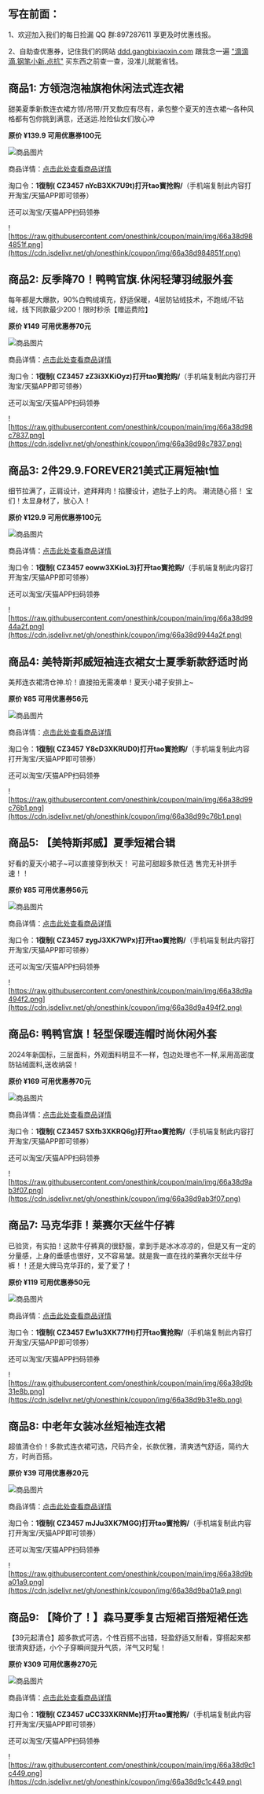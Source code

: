 ## 写在前面：

1、欢迎加入我们的每日捡漏 QQ 群:897287611 享更及时优惠线报。

2、自助查优惠券，记住我们的网站 [ddd.gangbixiaoxin.com](https://ddd.gangbixiaoxin.com) 跟我念一遍 ["滴滴滴.钢笔小新.点抗"](https://ddd.gangbixiaoxin.com) 买东西之前查一查，没准儿就能省钱。

## 商品1: 方领泡泡袖旗袍休闲法式连衣裙

甜美夏季新歀连衣裙方领/吊带/开叉歀应有尽有，承包整个夏天的连衣裙～各种风格都有包你挑到满意，还送运.险险仙女们放心冲

**原价 ¥139.9 可用优惠券100元**

![商品图片](https://img.alicdn.com/i1/1002534061/O1CN01tBkKNq1frzMHV4EWQ_!!1002534061.png)

商品详情：[点击此处查看商品详情](https://s.click.taobao.com/t?e=m%3D2%26s%3D1y6gf%2FhNiV5w4vFB6t2Z2ueEDrYVVa64XoO8tOebS%2BdRAdhuF14FMeddaitfFYO9t4hWD5k2kjPWbLW7uhxyboGvCrJWHk1%2FTyVl44vrPmd3miNKHWpinpVm%2FOAUUFw71qrpxiwMoCNxc1AtbZGVSzF3bottgPyUHj%2BqpbQThRcLZMqoQW%2BfuKGzo1lVxIiofSHV4d9ryoOSGQb4dDIuRr97TNaQH05MVOscHtm9lk3xc2lTIyA3SC%2BrA5Y9fNasMMf%2BfrhHS2w4%2BfirBrx7mM7AMx9cWAx%2BEiM%2FlSG%2FbZTIJ85I77IpuHmKp27a3HadU1NVKZy3ECfGDF1NzTQoPw%3D%3D&amp;union_lens=lensId:TAPI@1721994633@2106f787_1284_190eee0df4d_a5d5@01)

淘口令：**1復制( CZ3457 nYcB3XK7U9t)打开tao寳抢购/**（手机端复制此内容打开淘宝/天猫APP即可领券）</p>

还可以淘宝/天猫APP扫码领券

![https://raw.githubusercontent.com/onesthink/coupon/main/img/66a38d984851f.png](https://cdn.jsdelivr.net/gh/onesthink/coupon/img/66a38d984851f.png)

## 商品2: 反季降70！鸭鸭官旗.休闲轻薄羽绒服外套

每年都是大爆款，90%白鸭绒填充，舒适保暖，4层防钻绒技术，不跑绒/不钻绒，线下同款最少200！限时秒杀【赠运费险】

**原价 ¥149 可用优惠券70元**

![商品图片](https://img.alicdn.com/imgextra/i3/13616081/O1CN01E274h41un95gAbHnd_!!13616081.jpg)

商品详情：[点击此处查看商品详情](https://s.click.taobao.com/t?e=m%3D2%26s%3DVjrv6QSNsLBw4vFB6t2Z2ueEDrYVVa64yK8Cckff7TVRAdhuF14FMeddaitfFYO95x%2BIUlGKNpXWbLW7uhxyboGvCrJWHk1%2FTyVl44vrPmd3miNKHWpinpVm%2FOAUUFw71qrpxiwMoCNxc1AtbZGVS9KT%2FSLjFAVuvc4vHIasoseMHuv7RoNv0Q0jFsbsQ7KW9DDCIytggEeKYxZfFuLOURHQiwejn7%2Fgny55lxdfOu0klP66EqwQZD1hva%2FXPUmElbRMz6GTKAYZjQKfJ2UQf03O4wtQ3K90XH5t%2B8W%2BDyUMm%2FjyscJzr6RyntL%2BcfxeX0%2B3obhRTo5xKmPmpIKZsA%3D%3D&amp;union_lens=lensId:TAPI@1721994635@2133c759_127f_190eee0e748_8a5e@01)

淘口令：**1復制( CZ3457 zZ3i3XKiOyz)打开tao寳抢购/**（手机端复制此内容打开淘宝/天猫APP即可领券）</p>

还可以淘宝/天猫APP扫码领券

![https://raw.githubusercontent.com/onesthink/coupon/main/img/66a38d98c7837.png](https://cdn.jsdelivr.net/gh/onesthink/coupon/img/66a38d98c7837.png)

## 商品3: 2件29.9.FOREVER21美式正肩短袖t恤

细节拉满了，正肩设计，遮拜拜肉！掐腰设计，遮肚子上的肉。
潮流随心搭！
宝们！太显身材了，放心入！

**原价 ¥129.9 可用优惠券100元**

![商品图片](https://img.alicdn.com/i4/3357549645/O1CN01avomTc2L7T1o3CQqH_!!3357549645.jpg)

商品详情：[点击此处查看商品详情](https://s.click.taobao.com/t?e=m%3D2%26s%3DjmHyRjAsZc1w4vFB6t2Z2ueEDrYVVa64XoO8tOebS%2BdRAdhuF14FMeddaitfFYO91aH1Hk3GeOjWbLW7uhxyboGvCrJWHk1%2FTyVl44vrPmd3miNKHWpinpVm%2FOAUUFw71qrpxiwMoCNxc1AtbZGVS5rHbFi7jj19g0RsJgeNNkMLZMqoQW%2BfuKGzo1lVxIioevbkx2btgzAqbLFbaAQh9zn%2BGPmkp3DHrxhfRhHd74smC%2F2qJMXGAX8eOY8gn%2Bq7lbRMz6GTKAYZjQKfJ2UQf03O4wtQ3K90k8IJaq3v7HJE9I8xNPxZiVifQwS%2BUFvDX0%2B3obhRTo5xKmPmpIKZsA%3D%3D&amp;union_lens=lensId:TAPI@1721994636@21087005_127c_190eee0ed8d_80f6@01)

淘口令：**1復制( CZ3457 eoww3XKioL3)打开tao寳抢购/**（手机端复制此内容打开淘宝/天猫APP即可领券）</p>

还可以淘宝/天猫APP扫码领券

![https://raw.githubusercontent.com/onesthink/coupon/main/img/66a38d9944a2f.png](https://cdn.jsdelivr.net/gh/onesthink/coupon/img/66a38d9944a2f.png)

## 商品4: 美特斯邦威短袖连衣裙女士夏季新款舒适时尚

美邦连衣裙清仓神.圿！直接拍无需凑单！夏天小裙子安排上~

**原价 ¥85 可用优惠券56元**

![商品图片](https://img.alicdn.com/i1/3915633659/O1CN01n6yf6T1ctsAiOuU6r-3915633659.jpg)

商品详情：[点击此处查看商品详情](https://s.click.taobao.com/t?e=m%3D2%26s%3DotjLTdeusoZw4vFB6t2Z2ueEDrYVVa64yK8Cckff7TVRAdhuF14FMeddaitfFYO979%2FTFaMDK6TWbLW7uhxyboGvCrJWHk1%2FTyVl44vrPmd3miNKHWpinpVm%2FOAUUFw71qrpxiwMoCNxc1AtbZGVS9RI4rqci%2B3MzyVmaVxvLyMLZMqoQW%2BfuKGzo1lVxIiojM81129RIND3f%2FoF4ma78vSYOw0o3zO1wAR8UdjzXcaV7QJGvrEe09JMcqNFcDNEUBbsD9R7nts4%2BfirBrx7mM7AMx9cWAx%2BEiM%2FlSG%2FbZSV%2BEoI%2F7%2BFORBhkdi%2FsyxUU1NVKZy3ECfGDF1NzTQoPw%3D%3D&amp;union_lens=lensId:TAPI@1721994639@213e664e_11c3_190eee0f77d_5b36@01)

淘口令：**1復制( CZ3457 Y8cD3XKRUD0)打开tao寳抢购/**（手机端复制此内容打开淘宝/天猫APP即可领券）</p>

还可以淘宝/天猫APP扫码领券

![https://raw.githubusercontent.com/onesthink/coupon/main/img/66a38d99c76b1.png](https://cdn.jsdelivr.net/gh/onesthink/coupon/img/66a38d99c76b1.png)

## 商品5: 【美特斯邦威】夏季短裙合辑

好看的夏天小裙子~可以直接穿到秋天！
可盐可甜超多款任选
售完无补拼手速！！

**原价 ¥85 可用优惠券56元**

![商品图片](https://img.alicdn.com/i2/3915633659/O1CN01YVAU9d1ctsAnXPMlj-3915633659.jpg)

商品详情：[点击此处查看商品详情](https://s.click.taobao.com/t?e=m%3D2%26s%3DImA1ySHKudxw4vFB6t2Z2ueEDrYVVa64yK8Cckff7TVRAdhuF14FMfa%2FhsYnBHfBJ1gyddu7kN%2FWbLW7uhxyboGvCrJWHk1%2FTyVl44vrPmd3miNKHWpinpVm%2FOAUUFw71qrpxiwMoCNxc1AtbZGVS9RI4rqci%2B3MzyVmaVxvLyMLZMqoQW%2BfuKGzo1lVxIiopfvtKsWWnNpzlCIit6vbKIeUZX2TZHtqLeHPp1BrfHZ6mVA4Ao7Yeo75BXVko5ez7wmTBzkHEQE4%2BfirBrx7mM7AMx9cWAx%2BEiM%2FlSG%2FbZTEZVxpdpFmV8WSKscclu2jU1NVKZy3ECfGDF1NzTQoPw%3D%3D&amp;union_lens=lensId:TAPI@1721994640@2107fcdd_129e_190eee0fe06_46a9@01)

淘口令：**1復制( CZ3457 zygJ3XK7WPx)打开tao寳抢购/**（手机端复制此内容打开淘宝/天猫APP即可领券）</p>

还可以淘宝/天猫APP扫码领券

![https://raw.githubusercontent.com/onesthink/coupon/main/img/66a38d9a494f2.png](https://cdn.jsdelivr.net/gh/onesthink/coupon/img/66a38d9a494f2.png)

## 商品6: 鸭鸭官旗！轻型保暖连帽时尚休闲外套

2024年新国标，三层面料，外观面料明显不一样，包边处理也不一样,采用高密度防钻绒面料,送收纳袋！

**原价 ¥169 可用优惠券70元**

![商品图片](https://img.alicdn.com/i1/925814798/O1CN01Y75EUA1lJX5qJgNjd_!!925814798.jpg)

商品详情：[点击此处查看商品详情](https://s.click.taobao.com/t?e=m%3D2%26s%3Dk6mONW0WD8Rw4vFB6t2Z2ueEDrYVVa64yK8Cckff7TVRAdhuF14FMfa%2FhsYnBHfB8sviUM61dt3WbLW7uhxyboGvCrJWHk1%2FTyVl44vrPmd3miNKHWpinpVm%2FOAUUFw71qrpxiwMoCNxc1AtbZGVS9KT%2FSLjFAVuvc4vHIasoseMHuv7RoNv0Q0jFsbsQ7KW2DpXlUZfQvIV90xbqCvxtURbb2r%2FuotXjCmKLZKg6zmSWo4eOM8FOzidHVu6mCa%2FwzzMEQiiMytVkSKsL%2FKbNdOG7fwodBwm3hnPqWVTpTKrVWVPC5j6hG3WudDgJZIUca2JNko0gYMhhQs2DjqgEA%3D%3D&amp;union_lens=lensId:TAPI@1721994642@21663780_127b_190eee1057e_45ec@01)

淘口令：**1復制( CZ3457 SXfb3XKRQ6g)打开tao寳抢购/**（手机端复制此内容打开淘宝/天猫APP即可领券）</p>

还可以淘宝/天猫APP扫码领券

![https://raw.githubusercontent.com/onesthink/coupon/main/img/66a38d9ab3f07.png](https://cdn.jsdelivr.net/gh/onesthink/coupon/img/66a38d9ab3f07.png)

## 商品7: 马克华菲！莱赛尔天丝牛仔裤

已验货，有实拍！这款牛仔裤真的很舒服，拿到手是冰冰凉凉的，但是又有一定的分量感，上身的垂感也很好，又不容易皱。就是我一直在找的莱赛尔天丝牛仔裤！！还是大牌马克华菲的，爱了爱了！

**原价 ¥119 可用优惠券50元**

![商品图片](https://img.alicdn.com/imgextra/i3/3045203100/O1CN01HqtYdR1YlqmOphefq_!!3045203100.jpg)

商品详情：[点击此处查看商品详情](https://s.click.taobao.com/t?e=m%3D2%26s%3DETJKl3jHmAJw4vFB6t2Z2ueEDrYVVa64XoO8tOebS%2BdRAdhuF14FMfa%2FhsYnBHfBxq3IhSJN6GTWbLW7uhxyboGvCrJWHk1%2FTyVl44vrPmd3miNKHWpinpVm%2FOAUUFw71qrpxiwMoCNxc1AtbZGVSy2fw%2BFAva7bmSa8VnQhcnkLZMqoQW%2BfuKGzo1lVxIioBTbiygvgG2xM7cwxSSWNd2rygQ%2BChSOKwcygjkx84C8L9LlB1SRysHeG8qLJ9yz27pP39Pzpb%2Fg4%2BfirBrx7mM7AMx9cWAx%2BEiM%2FlSG%2FbZTDMc4ZaIfbvbWDPogj3etXU1NVKZy3ECfGDF1NzTQoPw%3D%3D&amp;union_lens=lensId:TAPI@1721994644@213dad2d_126b_190eee10b0c_150a@01)

淘口令：**1復制( CZ3457 Ew1u3XK77fH)打开tao寳抢购/**（手机端复制此内容打开淘宝/天猫APP即可领券）</p>

还可以淘宝/天猫APP扫码领券

![https://raw.githubusercontent.com/onesthink/coupon/main/img/66a38d9b31e8b.png](https://cdn.jsdelivr.net/gh/onesthink/coupon/img/66a38d9b31e8b.png)

## 商品8: 中老年女装冰丝短袖连衣裙

超值清仓价！多款式连衣裙可选，尺码齐全，长款优雅，清爽透气舒适，简约大方，时尚百搭。

**原价 ¥39 可用优惠券20元**

![商品图片](https://img.alicdn.com/imgextra/i4/4033592471/O1CN01q2Iu8T1U7leES9BLf_!!4033592471.png)

商品详情：[点击此处查看商品详情](https://s.click.taobao.com/t?e=m%3D2%26s%3DUGPIi0Wj1UJw4vFB6t2Z2ueEDrYVVa64yK8Cckff7TVRAdhuF14FMfa%2FhsYnBHfB1aH1Hk3GeOjWbLW7uhxyboGvCrJWHk1%2FTyVl44vrPmd3miNKHWpinpVm%2FOAUUFw71qrpxiwMoCNxc1AtbZGVS7aM%2FyIf3nWbi7R%2BEk1miYALZMqoQW%2BfuKGzo1lVxIioIZW5CA6iMKItaZzQFaA9PxXstxOVoSLvu0deUHIWIZ9Bo3HXm7YFc9c6L9Iml%2F7ClbRMz6GTKAYZjQKfJ2UQf03O4wtQ3K90XXhKrcBJdMzOVdUL%2BsnUQ72tROKXf%2BDWX0%2B3obhRTo5xKmPmpIKZsA%3D%3D&amp;union_lens=lensId:TAPI@1721994646@21676e63_1235_190eee11341_b147@01)

淘口令：**1復制( CZ3457 mJJu3XK7MGG)打开tao寳抢购/**（手机端复制此内容打开淘宝/天猫APP即可领券）</p>

还可以淘宝/天猫APP扫码领券

![https://raw.githubusercontent.com/onesthink/coupon/main/img/66a38d9ba01a9.png](https://cdn.jsdelivr.net/gh/onesthink/coupon/img/66a38d9ba01a9.png)

## 商品9: 【降价了！】森马夏季复古短裙百搭短裙任选

【39元起清仓】超多款式可选，个性百搭不出错，轻盈舒适又耐看，穿搭起来都很清爽舒适，小个子穿瞬间提升气质，洋气又时髦！

**原价 ¥309 可用优惠券270元**

![商品图片](https://img.alicdn.com/i3/4002489870/O1CN01mQti3P2MmW6KNi0MJ_!!4002489870.jpg)

商品详情：[点击此处查看商品详情](https://s.click.taobao.com/t?e=m%3D2%26s%3Di%2BO82if0Gaxw4vFB6t2Z2ueEDrYVVa64yK8Cckff7TVRAdhuF14FMfa%2FhsYnBHfBlovu%2FCElQOvWbLW7uhxyboGvCrJWHk1%2FTyVl44vrPmd3miNKHWpinpVm%2FOAUUFw71qrpxiwMoCNxc1AtbZGVS6n1SkM9L1%2F3TUgebh2eQYQLZMqoQW%2BfuKGzo1lVxIioGUEjRHnKBWpIS%2Fv%2BpD4muRgZ9hLzJFcboQ8F3q2jwuNffHais0LOD2Tias3S6T10UBbsD9R7nts4%2BfirBrx7mM7AMx9cWAx%2BEiM%2FlSG%2FbZRREZ0rCj1H6MvrmHeQaLDbU1NVKZy3ECfGDF1NzTQoPw%3D%3D&amp;union_lens=lensId:TAPI@1721994647@213e664e_11c3_190eee1192d_5ca4@01)

淘口令：**1復制( CZ3457 uCC33XKRNMe)打开tao寳抢购/**（手机端复制此内容打开淘宝/天猫APP即可领券）</p>

还可以淘宝/天猫APP扫码领券

![https://raw.githubusercontent.com/onesthink/coupon/main/img/66a38d9c1c449.png](https://cdn.jsdelivr.net/gh/onesthink/coupon/img/66a38d9c1c449.png)

